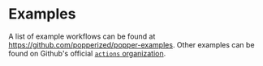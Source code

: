 # Examples

A list of example workflows can be found at 
<https://github.com/popperized/popper-examples>. Other examples can be 
found on Github's official [`actions` 
organization](https://github.com/actions).
